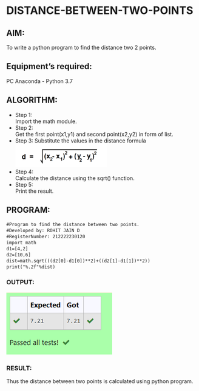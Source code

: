 # DISTANCE-BETWEEN-TWO-POINTS

## AIM:
To write a python program to find the distance two 2 points.
## Equipment’s required:
PC
Anaconda - Python 3.7
## ALGORITHM:
- Step 1:  
Import the math module.  
- Step 2:  
Get the first point(x1,y1) and second point(x2,y2) in form of list.  
- Step 3: 
Substitute the values in the distance formula  
![FORMULA](./images/formula.png)  
- Step 4:  
Calculate the distance using the sqrt() function.  
- Step 5:  
Print the result.
## PROGRAM:
```
#Program to find the distance between two points.
#Developed by: ROHIT JAIN D
#RegisterNumber: 212222230120
import math
d1=[4,2]
d2=[10,6]
dist=math.sqrt(((d2[0]-d1[0])**2)+((d2[1]-d1[1])**2))
print("%.2f"%dist)
```
### OUTPUT:
![OUTPUT](./images/output.png)  
### RESULT:
Thus the distance between two points is calculated using python program.
